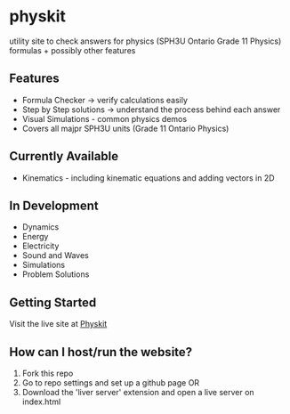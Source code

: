 # physkit
utility site to check answers for physics (SPH3U Ontario Grade 11 Physics) formulas + possibly other features

## Features
- Formula Checker -> verify calculations easily
- Step by Step solutions -> understand the process behind each answer
- Visual Simulations - common physics demos
- Covers all majpr SPH3U units (Grade 11 Ontario Physics)

## Currently Available
- Kinematics - including kinematic equations and adding vectors in 2D

## In Development
- Dynamics
- Energy
- Electricity
- Sound and Waves
- Simulations
- Problem Solutions

## Getting Started
Visit the live site at [Physkit](https://aquaseals.github.io/physkit/)

## How can I host/run the website?
1. Fork this repo
2. Go to repo settings and set up a github page
   OR
3. Download the 'liver server' extension and open a live server on index.html
   
